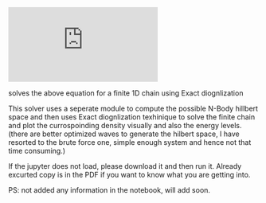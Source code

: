 ![equation](https://latex.codecogs.com/gif.latex?%5Chat%7BH%7D%3D-t%5Csum%5Climits_%7B%3Ci%2Cj%3E%7D%5Bc%5E%5Cdagger_%7Bi%5Csigma%7Dc_%7Bj%5Csigma%7D&plus;h.c%5D&plus;U%5Csum%5Climits_%7Bi%7Dn_%7Bi%5Cdownarrow%7Dn_%7Bi%5Cuparrow%7D&plus;%5Cfrac%7BJ_e%7D%7B2%7D%5Csum%5Climits_%7Bi%5Cin%20CoO_2%7Dn_i)

solves the above equation for a finite 1D chain using Exact diognlization 

This solver uses a seperate module to compute the possible N-Body hillbert space and then uses Exact diognlization texhinique to solve the finite chain and plot the currospoinding density visually and also the energy levels. (there are better optimized waves to generate the hilbert space, I have resorted to the brute force one, simple enough system and hence not that time consuming.) 


If the jupyter does not load, please download it and then run it. 
Already excurted copy is in the PDF if you want to know what you are getting into.

PS: not added any information in the notebook, will add soon. 
